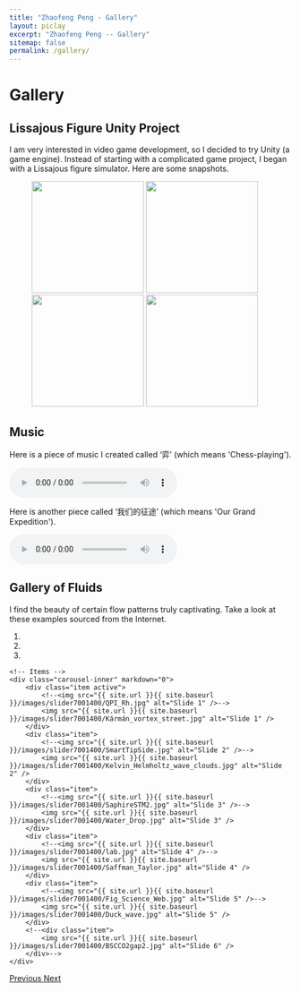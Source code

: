 ```yaml
---
title: "Zhaofeng Peng - Gallery"
layout: piclay
excerpt: "Zhaofeng Peng -- Gallery"
sitemap: false
permalink: /gallery/
---
```


# Gallery

<!--**Under Construction...**-->


<h2>Lissajous Figure Unity Project</h2>

I am very interested in video game development, so I decided to try Unity (a game engine). Instead of starting with a complicated game project, I began with a Lissajous figure simulator. Here are some snapshots.

<figure class="fourth">
  <img src="{{ site.url }}{{ site.baseurl }}/images/Lissajous/Fig1.png" style="width: 200px">
  <img src="{{ site.url }}{{ site.baseurl }}/images/Lissajous/Fig2.png" style="width: 200px">
  <img src="{{ site.url }}{{ site.baseurl }}/images/Lissajous/Fig3.png" style="width: 200px">
  <img src="{{ site.url }}{{ site.baseurl }}/images/Lissajous/Fig4.png" style="width: 200px">
</figure>


<h2>Music</h2>

Here is a piece of music I created called ‘弈’ (which means 'Chess-playing').

<audio controls controlsList="nodownload">
  <source src="{{ site.url }}{{ site.baseurl }}/downloads/弈.mp3" type="audio/mpeg">
  Your browser does not support the audio element.
</audio>


Here is another piece called ‘我们的征途’ (which means 'Our Grand Expedition').

<audio controls controlsList="nodownload">
  <source src="{{ site.url }}{{ site.baseurl }}/downloads/我们的征途.mp3" type="audio/mpeg">
  Your browser does not support the audio element.
</audio>


<!--Prevent multiple audio elements from playing simultaneously-->
<script>
  const audios = document.querySelectorAll('audio');

  audios.forEach(audio => {
    audio.addEventListener('play', () => {
      audios.forEach(otherAudio => {
        if (otherAudio !== audio) {
          otherAudio.pause();
        }
      });
    });
  });
</script>


<h2>Gallery of Fluids</h2>

<!--I really enjoy the beauty of some flow patterns. Here is a peek. Images are sourced from the Internet.-->
I find the beauty of certain flow patterns truly captivating. Take a look at these examples sourced from the Internet.

<div markdown="0" id="carousel" class="carousel slide" data-ride="carousel" data-interval="4000" data-pause="hover" >
    <!-- Menu -->
    <ol class="carousel-indicators">
        <li data-target="#carousel" data-slide-to="0" class="active"></li>
        <li data-target="#carousel" data-slide-to="1"></li>
        <li data-target="#carousel" data-slide-to="2"></li>
        <!--<li data-target="#carousel" data-slide-to="3"></li>
        <li data-target="#carousel" data-slide-to="4"></li>
        <li data-target="#carousel" data-slide-to="5"></li>
        <li data-target="#carousel" data-slide-to="6"></li>-->
    </ol>

    <!-- Items -->
    <div class="carousel-inner" markdown="0">
        <div class="item active">
            <!--<img src="{{ site.url }}{{ site.baseurl }}/images/slider7001400/QPI_Rh.jpg" alt="Slide 1" />-->
            <img src="{{ site.url }}{{ site.baseurl }}/images/slider7001400/Kármán_vortex_street.jpg" alt="Slide 1" />
        </div>
        <div class="item">
            <!--<img src="{{ site.url }}{{ site.baseurl }}/images/slider7001400/SmartTipSide.jpg" alt="Slide 2" />-->
            <img src="{{ site.url }}{{ site.baseurl }}/images/slider7001400/Kelvin_Helmholtz_wave_clouds.jpg" alt="Slide 2" />
        </div>
        <div class="item">
            <!--<img src="{{ site.url }}{{ site.baseurl }}/images/slider7001400/SaphireSTM2.jpg" alt="Slide 3" />-->
            <img src="{{ site.url }}{{ site.baseurl }}/images/slider7001400/Water_Drop.jpg" alt="Slide 3" />
        </div>
        <div class="item">
            <!--<img src="{{ site.url }}{{ site.baseurl }}/images/slider7001400/lab.jpg" alt="Slide 4" />-->
            <img src="{{ site.url }}{{ site.baseurl }}/images/slider7001400/Saffman_Taylor.jpg" alt="Slide 4" />
        </div>
        <div class="item">
            <!--<img src="{{ site.url }}{{ site.baseurl }}/images/slider7001400/Fig_Science_Web.jpg" alt="Slide 5" />-->
            <img src="{{ site.url }}{{ site.baseurl }}/images/slider7001400/Duck_wave.jpg" alt="Slide 5" />
        </div>       
        <!--<div class="item">
            <img src="{{ site.url }}{{ site.baseurl }}/images/slider7001400/BSCCO2gap2.jpg" alt="Slide 6" />
        </div>-->
    </div>
  <a class="left carousel-control" href="#carousel" role="button" data-slide="prev">
    <span class="glyphicon glyphicon-chevron-left" aria-hidden="true"></span>
    <span class="sr-only">Previous</span>
  </a>
  <a class="right carousel-control" href="#carousel" role="button" data-slide="next">
    <span class="glyphicon glyphicon-chevron-right" aria-hidden="true"></span>
    <span class="sr-only">Next</span>
  </a>
</div>


<!--Jump to: [Leiden](#leiden), [ETHZ](#ethz), [Cornell](#cornell), [St Andrews](#st-andrews)


## Leiden

#### Timelapse of our STM assembling [(see LION news item)](https://www.physics.leidenuniv.nl/index.php?id=11573&news=867&type=lion&ln=EN):
<iframe width="560" height="315" src="https://www.youtube.com/embed/3iKvUMv1h5A" frameborder="0" allowfullscreen></iframe>

#### Gallery
(Right-click *'view image'* to see a larger image.)
{% assign number_printed = 0 %}
{% for pic in site.data.pictures_Leiden %}

{% assign even_odd = number_printed | modulo: 4 %}

{% if even_odd == 0 %}
<div class="row">
{% endif %}

<div class="col-sm-3 clearfix">
<img src="{{ site.url }}{{ site.baseurl }}/images/picpic/Gallery/{{ pic.image }}" class="img-responsive" width="95%" style="float: left" />
</div>

{% assign number_printed = number_printed | plus: 1 %}

{% if even_odd > 2 %}
</div>
{% endif %}


{% endfor %}

{% assign even_odd = number_printed | modulo: 4 %}
{% if even_odd == 1 %}
</div>
{% endif %}

{% if even_odd == 2 %}
</div>
{% endif %}

{% if even_odd == 3 %}
</div>
{% endif %}

<p> &nbsp; </p>

First advertisement.
<figure>
<img src="{{ site.url }}{{ site.baseurl }}/images/picpic/WebpageLeiden_red.jpg" width="60%" >
</figure>


## ETHZ
From the [group of Andreas Wallraff](http://www.qudev.ethz.ch/).
<figure>
<img src="{{ site.url }}{{ site.baseurl }}/images/picpic/WebpageETH_red.jpg" width="60%">
</figure>

## Cornell
From the [group of Seamus JC Davis](http://davisgroup.lassp.cornell.edu).
<figure>
<img src="{{ site.url }}{{ site.baseurl }}/images/picpic/WebpageCornell_red.jpg" width="60%">
</figure>

## St Andrews
From the [group of Felix Baumberger](http://dqmp.unige.ch/baumberger/) (now at University of Geneva).
<figure>
<img src="{{ site.url }}{{ site.baseurl }}/images/picpic/WebpageSTA_red.jpg" width="60%">
</figure>-->

